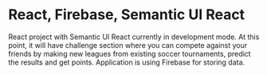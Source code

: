 # React, Firebase, Semantic UI React
React project with Semantic UI React currently in development mode.
At this point, it will have challenge section where you can compete against your friends by making new leagues from existing soccer tournaments, predict the results and get points. 
Application is using Firebase for storing data.
